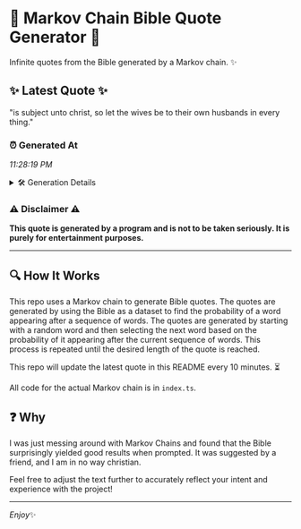 # 📖 Markov Chain Bible Quote Generator 📖

Infinite quotes from the Bible generated by a Markov chain. ✨

## ✨ Latest Quote ✨
"is subject unto christ, so let the wives be to their own husbands in every thing."

### ⏰ Generated At
*11:28:19 PM*

<details>
    <summary>🛠️ Generation Details</summary>
    <p>
        <strong>🌱 Seed:</strong> is<br>
        <strong>🔄 Iterations:</strong> 15<br>
        <strong>📜 Context History:</strong><br>[ is ]: subject<br>[ is, subject ]: unto<br>[ is, subject, unto ]: christ,<br>[ is, subject, unto, christ, ]: so<br>[ is, subject, unto, christ,, so ]: let<br>[ is, subject, unto, christ,, so, let ]: the<br>[ subject, unto, christ,, so, let, the ]: wives<br>[ unto, christ,, so, let, the, wives ]: be<br>[ christ,, so, let, the, wives, be ]: to<br>[ so, let, the, wives, be, to ]: their<br>[ let, the, wives, be, to, their ]: own<br>[ the, wives, be, to, their, own ]: husbands<br>[ wives, be, to, their, own, husbands ]: in<br>[ be, to, their, own, husbands, in ]: every<br>[ to, their, own, husbands, in, every ]: thing.<br>
    </p>
</details>

### ⚠️ Disclaimer ⚠️
**This quote is generated by a program and is not to be taken seriously. It is purely for entertainment purposes.**

---

## 🔍 How It Works

This repo uses a Markov chain to generate Bible quotes. The quotes are generated by using the Bible as a dataset to find the probability of a word appearing after a sequence of words. The quotes are generated by starting with a random word and then selecting the next word based on the probability of it appearing after the current sequence of words. This process is repeated until the desired length of the quote is reached.

This repo will update the latest quote in this README every 10 minutes. ⏳

All code for the actual Markov chain is in `index.ts`.

## ❓ Why

I was just messing around with Markov Chains and found that the Bible surprisingly yielded good results when prompted. 
It was suggested by a friend, and I am in no way christian.

Feel free to adjust the text further to accurately reflect your intent and experience with the project!

---

*Enjoy*✨
